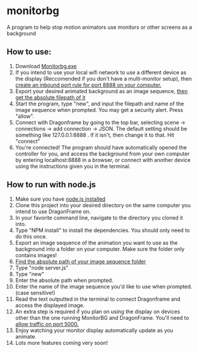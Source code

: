 # monitorbg
A program to help stop motion animators use monitors or other screens as a background

## How to use:
1. Download [Monitorbg.exe](https://github.com/Awesomepants/monitorbg/blob/main/monitorbg.exe)
2. If you intend to use your local wifi network to use a different device as the display (Reccomended if you don't have a multi-monitor setup), then [create an inbound port rule for port 8888 on your computer.](https://docs.microsoft.com/en-us/windows/security/threat-protection/windows-firewall/create-an-inbound-port-rule)
3. Export your desired animated background as an image sequence, [then get the absolute filepath of it](https://www.addictivetips.com/windows-tips/get-complete-path-to-a-file-or-folder-on-windows-10/)
4. Start the program, type "new", and input the filepath and name of the image sequence when prompted. You may get a security alert. Press "allow".
5. Connect with Dragonframe by going to the top bar, selecting scene -> connections -> add connection -> JSON. The default setting should be something like 127.0.0.1:8888 . If it isn't, then change it to that. Hit "connect"
6. You're connected! The program should have automatically opened the controller for you, and access the background from your own computer by entering localhost:8888 in a browser, or connect with another device using the instructions given you in the terminal.
## How to run with node.js
1. Make sure you have [node.js installed](https://nodejs.dev/learn/how-to-install-nodejs)
2. Clone this project into your desired directory on the same computer you intend to use DragonFrame on.
3. In your favorite command line, navigate to the directory you cloned it into.
4. Type "NPM install" to install the dependencies. You should only need to do this once.
5. Export an image sequence of the animation you want to use as the background into a folder on your computer. Make sure the folder only contains images!
6. [Find the absolute path of your image sequence folder](https://www.addictivetips.com/windows-tips/get-complete-path-to-a-file-or-folder-on-windows-10/)
7. Type "node server.js"
8. Type "new"
9. Enter the absolute path when prompted.
10. Enter the name of the image sequence you'd like to use when prompted. (case sensitive!)
11. Read the text outputted in the terminal to connect Dragonframe and access the displayed image.
12. An extra step is required if you plan on using the display on devices other than the one running MonitorBG and DragonFrame. You'll need to [allow traffic on port 5000.](https://docs.microsoft.com/en-us/windows/security/threat-protection/windows-firewall/create-an-inbound-port-rule)
13. Enjoy watching your monitor display automatically update as you animate.
14. Lots more features coming very soon!
